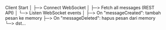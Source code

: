 Client Start
   │
   ├─> Connect WebSocket
   │
   ├─> Fetch all messages (REST API)
   │
   └─> Listen WebSocket events
           │
           ├─> On "messageCreated": tambah pesan ke memory
           ├─> On "messageDeleted": hapus pesan dari memory
           └─> dst...